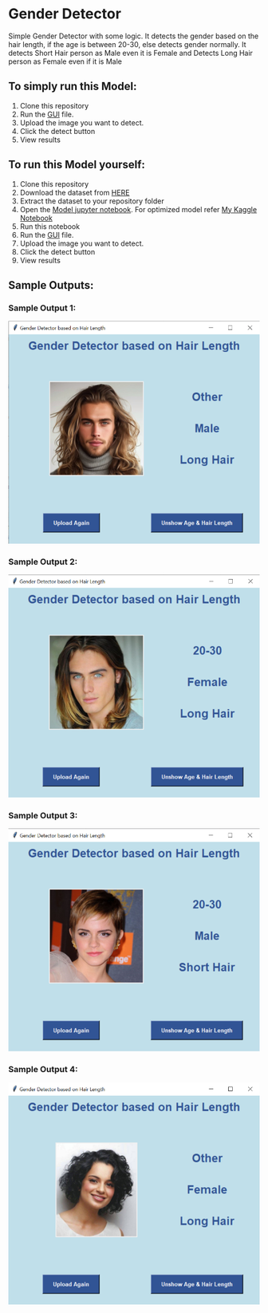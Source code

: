 # Gender Detector
Simple Gender Detector with some logic. It detects the gender based on the hair length, if the age is between 20-30, else detects gender normally.
It detects Short Hair person as Male even it is Female and Detects Long Hair person as Female even if it is Male
## To simply run this Model:
1. Clone this repository
2. Run the [GUI](https://github.com/vanshk2001/Age_Gender_Hair_Length_Detector/blob/main/Age_Gender_Hair_length_detctor_GUI.py) file.
3. Upload the image you want to detect.
4. Click the detect button
5. View results

## To run this Model yourself:
1. Clone this repository
2. Download the dataset from [HERE](https://disk.yandex.com/d/F1IBWls6DxKN8A)
3. Extract the dataset to your repository folder
4. Open the [Model jupyter notebook](https://github.com/vanshk2001/Age_Gender_Hair_Length_Detector/blob/main/Hair%20length%20Detector%20%26%20Age-Gender%20Detector.ipynb). For optimized model refer [My Kaggle Notebook](https://www.kaggle.com/code/vanshk2001/hair-length-detector)
5. Run this notebook
6. Run the [GUI](https://github.com/vanshk2001/Age_Gender_Hair_Length_Detector/blob/main/Age_Gender_Hair_length_detctor_GUI.py) file.
7. Upload the image you want to detect.
8. Click the detect button
9. View results

## Sample Outputs:
### Sample Output 1:
![Sample Output 1](https://github.com/vanshk2001/Age_Gender_Hair_Length_Detector/blob/main/Sample_Output1.png)
### Sample Output 2:
![Sample Output 2](https://github.com/vanshk2001/Age_Gender_Hair_Length_Detector/blob/main/Sample_Output2.png)
### Sample Output 3:
![Sample Output 3](https://github.com/vanshk2001/Age_Gender_Hair_Length_Detector/blob/main/Sample_Output3.png)
### Sample Output 4:
![Sample Output 4](https://github.com/vanshk2001/Age_Gender_Hair_Length_Detector/blob/main/Sample_Output4.png)
